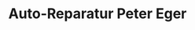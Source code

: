 ---
title: "Auto-Reparatur Peter Eger"
url: /stuttgart/auto-reparatur-peter-eger/
shop: Autohaus
---